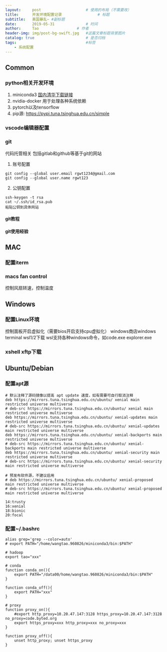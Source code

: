 ```yaml
---
layout:     post   				    # 使用的布局（不需要改）
title:      开发环境配置记录 				# 标题 
subtitle:   美国暴乱~ #副标题
date:       2019-05-31 				# 时间
author:     Tao					# 作者
header-img: img/post-bg-swift.jpg 	#这篇文章标题背景图片
catalog: true 						# 是否归档
tags:								#标签
    - 系统配置
---
```


## Common

### python相关开发环境
1. miniconda3 [国内清华下载链接](https://mirror.tuna.tsinghua.edu.cn/help/anaconda/)
2. nvidia-docker 用于处理各种系统依赖
3. pytorch以及tensorflow
4. pip源: https://pypi.tuna.tsinghua.edu.cn/simple

### vscode编辑器配置

### git
代码托管相关 包括gitlab和github等基于git的网站
1. 账号配置
```
git config --global user.email rgwt1234@gmail.com
git config --global user.name rgwt123
```
2. 公钥配置 
```shell
ssh-keygen -t rsa
cat ~/.ssh/id_rsa.pub
粘贴公钥到具体网站
```

#### git教程
#### git使用经验

## MAC
### 配置iterm
### macs fan control
控制风扇转速，控制温度

## Windows
### 配置Linux环境
控制面板开启虚拟化（需要bios开启支持cpu虚拟化）
windows商店windows terminal wsl1/2下载
wsl支持各种windows命令，如code.exe explorer.exe

### xshell xftp下载

## Ubuntu/Debian
### 配置apt源
```shell
# 默认注释了源码镜像以提高 apt update 速度，如有需要可自行取消注释
deb https://mirrors.tuna.tsinghua.edu.cn/ubuntu/ xenial main restricted universe multiverse
# deb-src https://mirrors.tuna.tsinghua.edu.cn/ubuntu/ xenial main restricted universe multiverse
deb https://mirrors.tuna.tsinghua.edu.cn/ubuntu/ xenial-updates main restricted universe multiverse
# deb-src https://mirrors.tuna.tsinghua.edu.cn/ubuntu/ xenial-updates main restricted universe multiverse
deb https://mirrors.tuna.tsinghua.edu.cn/ubuntu/ xenial-backports main restricted universe multiverse
# deb-src https://mirrors.tuna.tsinghua.edu.cn/ubuntu/ xenial-backports main restricted universe multiverse
deb https://mirrors.tuna.tsinghua.edu.cn/ubuntu/ xenial-security main restricted universe multiverse
# deb-src https://mirrors.tuna.tsinghua.edu.cn/ubuntu/ xenial-security main restricted universe multiverse

# 预发布软件源，不建议启用
# deb https://mirrors.tuna.tsinghua.edu.cn/ubuntu/ xenial-proposed main restricted universe multiverse
# deb-src https://mirrors.tuna.tsinghua.edu.cn/ubuntu/ xenial-proposed main restricted universe multiverse

14:trusty
16:xenial
18:bionic 
20:focal
```

### 配置~/.bashrc
```shell
alias grep='grep --color=auto'
# export PATH="/home/wangtao.960826/miniconda3/bin:$PATH"

# hadoop
export tao="xxx"

# conda
function conda_on(){
    export PATH="/data00/home/wangtao.960826/miniconda3/bin:$PATH"
}

function conda_off(){
    export PATH="xxx"
}

# proxy
function proxy_on(){
    #export http_proxy=10.20.47.147:3128 https_proxy=10.20.47.147:3128 no_proxy=code.byted.org
    export https_proxy=xxx http_proxy=xxx no_proxy=xxx
}

function proxy_off(){
    unset http_proxy; unset https_proxy
}
```

